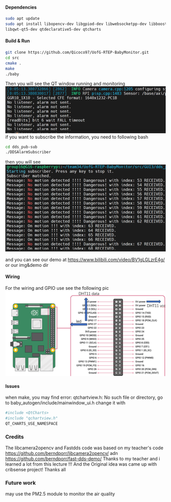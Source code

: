 #### Dependencies
``` bash
sudo apt update
sudo apt install libopencv-dev libgpiod-dev libwebsocketpp-dev libboost-all-dev libcamera-dev libfastcdr-dev libfastrtps-dev fastddsgen fastdds-tools
libqwt-qt5-dev qtdeclarative5-dev qtcharts
```

#### Build & Run
``` bash
git clone https://github.com/Qicoco97/UofG-RTEP-BabyMonitor.git
cd src 
cmake .
make
./baby
```
Then you will see the QT window running and monitoring
![](./img%26demo/Output.png)
if you want to subscribe the information, you need to following bash
``` bash
cd dds_pub-sub
./DDSAlarmSubscriber
```
then you will see
![](./img%26demo/Subscribe.png)

and you can see our demo at https://www.bilibili.com/video/BV1gLGLzrE4g/ or our img&demo dir

#### Wiring 
For the wiring and GPIO use see the following pic
![](./img%26demo/Wiring.png)
#### Issues
when make, you may find error: qtchartview.h: No such file or directory, go to baby_autogen/include/mainwindow_ui.h change it with 
``` bash
#include <QtCharts>
#include "qchartview.h"
QT_CHARTS_USE_NAMESPACE
```

### Credits 
The libcamera2opencv and Fastdds code was based on my teacher's code https://github.com/berndporr/libcamera2opencv/ adn https://github.com/berndporr/fast-dds-demo/ Thanks to my teacher and i learned a lot from this lecture !!! And the Original idea was came up with cribsense project! Thanks all

### Future work
may use the PM2.5 module to monitor the air quality
